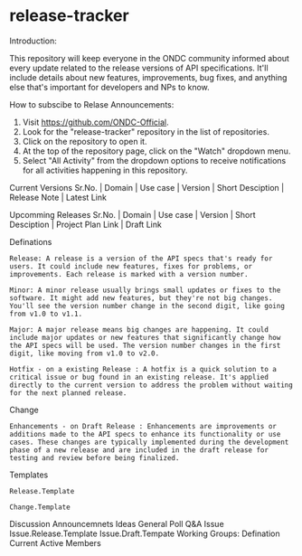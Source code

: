 # release-tracker

Introduction:

This repository will keep everyone in the ONDC community informed about every update related to the release versions of API specifications. It'll include details about new features, improvements, bug fixes, and anything else that's important for developers and NPs to know.

How to subscibe to Relase Announcements:

1. Visit https://github.com/ONDC-Official.
2. Look for the "release-tracker" repository in the list of repositories.
3. Click on the repository to open it.
4. At the top of the repository page, click on the "Watch" dropdown menu.
5. Select "All Activity" from the dropdown options to receive notifications for all activities happening in this repository.

Current Versions
Sr.No. | Domain | Use case | Version | Short Desciption | Release Note | Latest Link


Upcomming Releases
Sr.No. | Domain | Use case | Version | Short Desciption | Project Plan Link | Draft Link


Definations

    Release: A release is a version of the API specs that's ready for users. It could include new features, fixes for problems, or improvements. Each release is marked with a version number.
    
    Minor: A minor release usually brings small updates or fixes to the software. It might add new features, but they're not big changes. You'll see the version number change in the second digit, like going from v1.0 to v1.1.
    
    Major: A major release means big changes are happening. It could include major updates or new features that significantly change how the API specs will be used. The version number changes in the first digit, like moving from v1.0 to v2.0.

    Hotfix - on a existing Release : A hotfix is a quick solution to a critical issue or bug found in an existing release. It's applied directly to the current version to address the problem without waiting for the next planned release.
    
  Change
  
  
    Enhancements - on Draft Release : Enhancements are improvements or additions made to the API specs to enhance its functionality or use cases. These changes are typically implemented during the development phase of a new release and are included in the draft release for testing and review before being finalized.
    
  Templates
  
    Release.Template

    Change.Template
    
  Discussion
    Announcemnets
    Ideas
    General
    Poll
    Q&A
  Issue
    Issue.Release.Template
    Issue.Draft.Tempate
Working Groups:
  Defination
  Current Active
  Members
    

